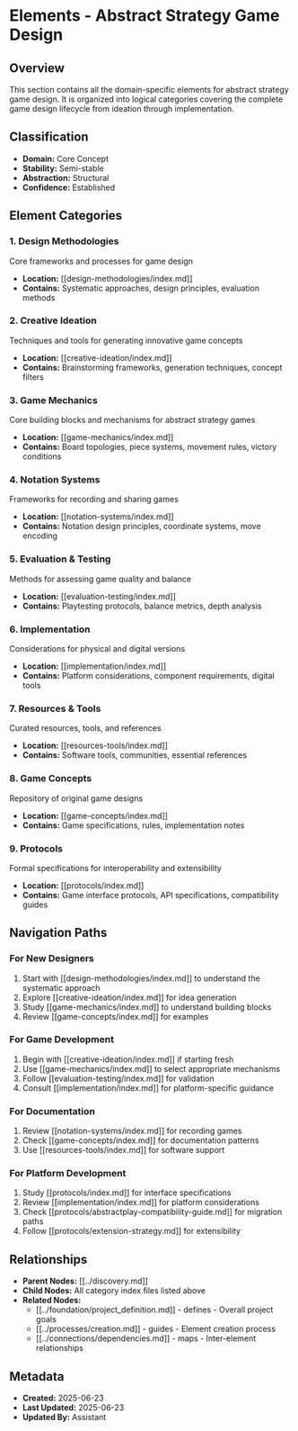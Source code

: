 # Elements - Abstract Strategy Game Design

## Overview

This section contains all the domain-specific elements for abstract strategy game design. It is organized into logical categories covering the complete game design lifecycle from ideation through implementation.

## Classification
- **Domain:** Core Concept
- **Stability:** Semi-stable
- **Abstraction:** Structural
- **Confidence:** Established

## Element Categories

### 1. Design Methodologies
Core frameworks and processes for game design
- **Location:** [[design-methodologies/index.md]]
- **Contains:** Systematic approaches, design principles, evaluation methods

### 2. Creative Ideation
Techniques and tools for generating innovative game concepts
- **Location:** [[creative-ideation/index.md]]
- **Contains:** Brainstorming frameworks, generation techniques, concept filters

### 3. Game Mechanics
Core building blocks and mechanisms for abstract strategy games
- **Location:** [[game-mechanics/index.md]]
- **Contains:** Board topologies, piece systems, movement rules, victory conditions

### 4. Notation Systems
Frameworks for recording and sharing games
- **Location:** [[notation-systems/index.md]]
- **Contains:** Notation design principles, coordinate systems, move encoding

### 5. Evaluation & Testing
Methods for assessing game quality and balance
- **Location:** [[evaluation-testing/index.md]]
- **Contains:** Playtesting protocols, balance metrics, depth analysis

### 6. Implementation
Considerations for physical and digital versions
- **Location:** [[implementation/index.md]]
- **Contains:** Platform considerations, component requirements, digital tools

### 7. Resources & Tools
Curated resources, tools, and references
- **Location:** [[resources-tools/index.md]]
- **Contains:** Software tools, communities, essential references

### 8. Game Concepts
Repository of original game designs
- **Location:** [[game-concepts/index.md]]
- **Contains:** Game specifications, rules, implementation notes

### 9. Protocols
Formal specifications for interoperability and extensibility
- **Location:** [[protocols/index.md]]
- **Contains:** Game interface protocols, API specifications, compatibility guides

## Navigation Paths

### For New Designers
1. Start with [[design-methodologies/index.md]] to understand the systematic approach
2. Explore [[creative-ideation/index.md]] for idea generation
3. Study [[game-mechanics/index.md]] to understand building blocks
4. Review [[game-concepts/index.md]] for examples

### For Game Development
1. Begin with [[creative-ideation/index.md]] if starting fresh
2. Use [[game-mechanics/index.md]] to select appropriate mechanisms
3. Follow [[evaluation-testing/index.md]] for validation
4. Consult [[implementation/index.md]] for platform-specific guidance

### For Documentation
1. Review [[notation-systems/index.md]] for recording games
2. Check [[game-concepts/index.md]] for documentation patterns
3. Use [[resources-tools/index.md]] for software support

### For Platform Development
1. Study [[protocols/index.md]] for interface specifications
2. Review [[implementation/index.md]] for platform considerations
3. Check [[protocols/abstractplay-compatibility-guide.md]] for migration paths
4. Follow [[protocols/extension-strategy.md]] for extensibility

## Relationships
- **Parent Nodes:** [[../discovery.md]]
- **Child Nodes:** All category index files listed above
- **Related Nodes:** 
  - [[../foundation/project_definition.md]] - defines - Overall project goals
  - [[../processes/creation.md]] - guides - Element creation process
  - [[../connections/dependencies.md]] - maps - Inter-element relationships

## Metadata
- **Created:** 2025-06-23
- **Last Updated:** 2025-06-23
- **Updated By:** Assistant